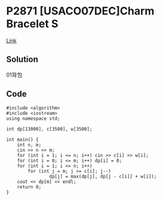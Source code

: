 # P2871 [USACO07DEC]Charm Bracelet S

[Link](https://www.luogu.com.cn/problem/P2871)

## Solution

01背包

## Code

    #include <algorithm>
    #include <iostream>
    using namespace std;

    int dp[13000], c[3500], w[3500];

    int main() {
        int n, m;
        cin >> n >> m;
        for (int i = 1; i <= n; i++) cin >> c[i] >> w[i];
        for (int i = 0; i <= m; i++) dp[i] = 0;
        for (int i = 1; i <= n; i++)
            for (int j = m; j >= c[i]; j--)
                    dp[j] = max(dp[j], dp[j - c[i]] + w[i]);
        cout << dp[m] << endl;
        return 0;
    }
